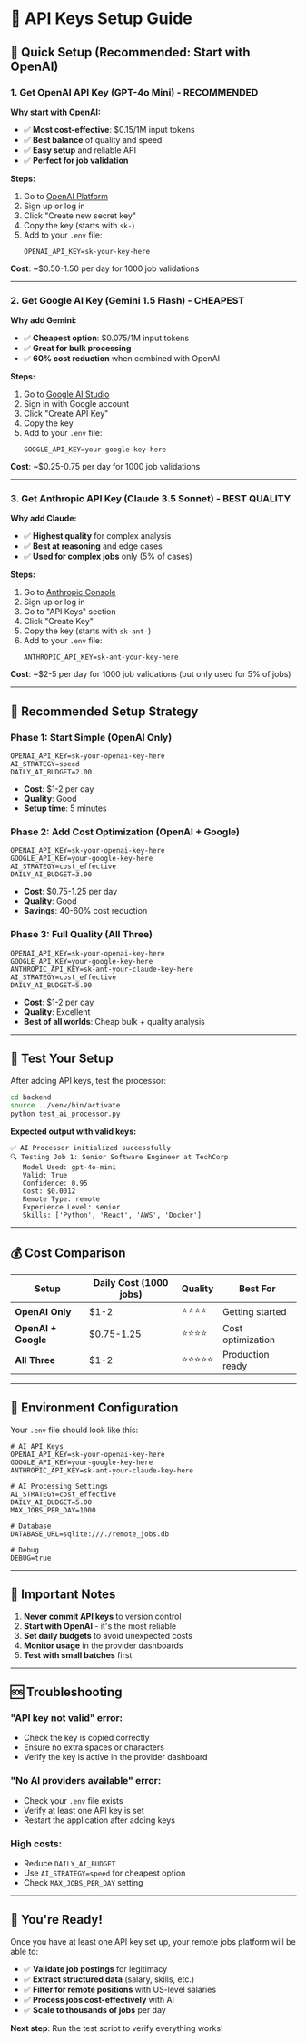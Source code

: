 # 🔑 API Keys Setup Guide

## 🚀 Quick Setup (Recommended: Start with OpenAI)

### 1. **Get OpenAI API Key (GPT-4o Mini) - RECOMMENDED**

**Why start with OpenAI:**
- ✅ **Most cost-effective**: $0.15/1M input tokens
- ✅ **Best balance** of quality and speed
- ✅ **Easy setup** and reliable API
- ✅ **Perfect for job validation**

**Steps:**
1. Go to [OpenAI Platform](https://platform.openai.com/api-keys)
2. Sign up or log in
3. Click "Create new secret key"
4. Copy the key (starts with `sk-`)
5. Add to your `.env` file:
   ```env
   OPENAI_API_KEY=sk-your-key-here
   ```

**Cost**: ~$0.50-1.50 per day for 1000 job validations

---

### 2. **Get Google AI Key (Gemini 1.5 Flash) - CHEAPEST**

**Why add Gemini:**
- ✅ **Cheapest option**: $0.075/1M input tokens
- ✅ **Great for bulk processing**
- ✅ **60% cost reduction** when combined with OpenAI

**Steps:**
1. Go to [Google AI Studio](https://makersuite.google.com/app/apikey)
2. Sign in with Google account
3. Click "Create API Key"
4. Copy the key
5. Add to your `.env` file:
   ```env
   GOOGLE_API_KEY=your-google-key-here
   ```

**Cost**: ~$0.25-0.75 per day for 1000 job validations

---

### 3. **Get Anthropic API Key (Claude 3.5 Sonnet) - BEST QUALITY**

**Why add Claude:**
- ✅ **Highest quality** for complex analysis
- ✅ **Best at reasoning** and edge cases
- ✅ **Used for complex jobs** only (5% of cases)

**Steps:**
1. Go to [Anthropic Console](https://console.anthropic.com/)
2. Sign up or log in
3. Go to "API Keys" section
4. Click "Create Key"
5. Copy the key (starts with `sk-ant-`)
6. Add to your `.env` file:
   ```env
   ANTHROPIC_API_KEY=sk-ant-your-key-here
   ```

**Cost**: ~$2-5 per day for 1000 job validations (but only used for 5% of jobs)

---

## 🎯 **Recommended Setup Strategy**

### **Phase 1: Start Simple (OpenAI Only)**
```env
OPENAI_API_KEY=sk-your-openai-key-here
AI_STRATEGY=speed
DAILY_AI_BUDGET=2.00
```
- **Cost**: $1-2 per day
- **Quality**: Good
- **Setup time**: 5 minutes

### **Phase 2: Add Cost Optimization (OpenAI + Google)**
```env
OPENAI_API_KEY=sk-your-openai-key-here
GOOGLE_API_KEY=your-google-key-here
AI_STRATEGY=cost_effective
DAILY_AI_BUDGET=3.00
```
- **Cost**: $0.75-1.25 per day
- **Quality**: Good
- **Savings**: 40-60% cost reduction

### **Phase 3: Full Quality (All Three)**
```env
OPENAI_API_KEY=sk-your-openai-key-here
GOOGLE_API_KEY=your-google-key-here
ANTHROPIC_API_KEY=sk-ant-your-claude-key-here
AI_STRATEGY=cost_effective
DAILY_AI_BUDGET=5.00
```
- **Cost**: $1-2 per day
- **Quality**: Excellent
- **Best of all worlds**: Cheap bulk + quality analysis

---

## 🧪 **Test Your Setup**

After adding API keys, test the processor:

```bash
cd backend
source ../venv/bin/activate
python test_ai_processor.py
```

**Expected output with valid keys:**
```
✅ AI Processor initialized successfully
🔍 Testing Job 1: Senior Software Engineer at TechCorp
   Model Used: gpt-4o-mini
   Valid: True
   Confidence: 0.95
   Cost: $0.0012
   Remote Type: remote
   Experience Level: senior
   Skills: ['Python', 'React', 'AWS', 'Docker']
```

---

## 💰 **Cost Comparison**

| Setup | Daily Cost (1000 jobs) | Quality | Best For |
|-------|----------------------|---------|----------|
| **OpenAI Only** | $1-2 | ⭐⭐⭐⭐ | Getting started |
| **OpenAI + Google** | $0.75-1.25 | ⭐⭐⭐⭐ | Cost optimization |
| **All Three** | $1-2 | ⭐⭐⭐⭐⭐ | Production ready |

---

## 🔧 **Environment Configuration**

Your `.env` file should look like this:

```env
# AI API Keys
OPENAI_API_KEY=sk-your-openai-key-here
GOOGLE_API_KEY=your-google-key-here
ANTHROPIC_API_KEY=sk-ant-your-claude-key-here

# AI Processing Settings
AI_STRATEGY=cost_effective
DAILY_AI_BUDGET=5.00
MAX_JOBS_PER_DAY=1000

# Database
DATABASE_URL=sqlite:///./remote_jobs.db

# Debug
DEBUG=true
```

---

## 🚨 **Important Notes**

1. **Never commit API keys** to version control
2. **Start with OpenAI** - it's the most reliable
3. **Set daily budgets** to avoid unexpected costs
4. **Monitor usage** in the provider dashboards
5. **Test with small batches** first

---

## 🆘 **Troubleshooting**

### **"API key not valid" error:**
- Check the key is copied correctly
- Ensure no extra spaces or characters
- Verify the key is active in the provider dashboard

### **"No AI providers available" error:**
- Check your `.env` file exists
- Verify at least one API key is set
- Restart the application after adding keys

### **High costs:**
- Reduce `DAILY_AI_BUDGET`
- Use `AI_STRATEGY=speed` for cheapest option
- Check `MAX_JOBS_PER_DAY` setting

---

## 🎉 **You're Ready!**

Once you have at least one API key set up, your remote jobs platform will be able to:

- ✅ **Validate job postings** for legitimacy
- ✅ **Extract structured data** (salary, skills, etc.)
- ✅ **Filter for remote positions** with US-level salaries
- ✅ **Process jobs cost-effectively** with AI
- ✅ **Scale to thousands of jobs** per day

**Next step**: Run the test script to verify everything works!
